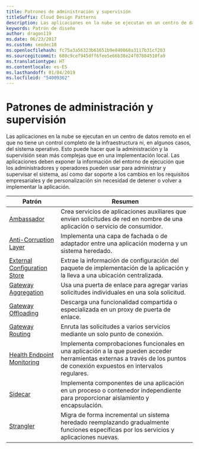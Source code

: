 ```yaml
---
title: Patrones de administración y supervisión
titleSuffix: Cloud Design Patterns
description: Las aplicaciones en la nube se ejecutan en un centro de datos remoto en el que no tiene un control completo de la infraestructura ni, en algunos casos, del sistema operativo. Esto puede hacer que la administración y la supervisión sean más complejas que en una implementación local. Las aplicaciones deben exponer la información del entorno de ejecución que los administradores y operadores pueden usar para administrar y supervisar el sistema, así como dar soporte a los cambios en los requisitos empresariales y de personalización sin necesidad de detener o volver a implementar la aplicación.
keywords: Patrón de diseño
author: dragon119
ms.date: 06/23/2017
ms.custom: seodec18
ms.openlocfilehash: fc75a3a56323b61651b9e840068a3117b31cf203
ms.sourcegitcommit: 680c9cef945dff6fee5e66b38e24f07804510fa9
ms.translationtype: HT
ms.contentlocale: es-ES
ms.lasthandoff: 01/04/2019
ms.locfileid: "54009362"
---
```

# <a name="management-and-monitoring-patterns"></a>Patrones de administración y supervisión

Las aplicaciones en la nube se ejecutan en un centro de datos remoto en el que no tiene un control completo de la infraestructura ni, en algunos casos, del sistema operativo. Esto puede hacer que la administración y la supervisión sean más complejas que en una implementación local. Las aplicaciones deben exponer la información del entorno de ejecución que los administradores y operadores pueden usar para administrar y supervisar el sistema, así como dar soporte a los cambios en los requisitos empresariales y de personalización sin necesidad de detener o volver a implementar la aplicación.

|                              Patrón                               |                                                              Resumen                                                              |
|--------------------------------------------------------------------|-----------------------------------------------------------------------------------------------------------------------------------|
|                   [Ambassador](../ambassador.md)                   |                 Crea servicios de aplicaciones auxiliares que envíen solicitudes de red en nombre de una aplicación o servicio de consumidor.                 |
|        [Anti-Corruption Layer](../anti-corruption-layer.md)        |                       Implementa una capa de fachada o de adaptador entre una aplicación moderna y un sistema heredado.                       |
| [External Configuration Store](../external-configuration-store.md) |                Extrae la información de configuración del paquete de implementación de la aplicación y la lleva a una ubicación centralizada.                |
|          [Gateway Aggregation](../gateway-aggregation.md)          |                          Usa una puerta de enlace para agregar varias solicitudes individuales en una sola solicitud.                           |
|           [Gateway Offloading](../gateway-offloading.md)           |                              Descarga una funcionalidad compartida o especializada en un proxy de puerta de enlace.                              |
|              [Gateway Routing](../gateway-routing.md)              |                                   Enruta las solicitudes a varios servicios mediante un solo punto de conexión.                                    |
|   [Health Endpoint Monitoring](../health-endpoint-monitoring.md)   |   Implementa comprobaciones funcionales en una aplicación a la que pueden acceder herramientas externas a través de los puntos de conexión expuestos en intervalos regulares.    |
|                      [Sidecar](../sidecar.md)                      |         Implementa componentes de una aplicación en un proceso o contenedor independiente para proporcionar aislamiento y encapsulación.          |
|                    [Strangler](../strangler.md)                    | Migra de forma incremental un sistema heredado reemplazando gradualmente funciones específicas por los servicios y aplicaciones nuevas. |
